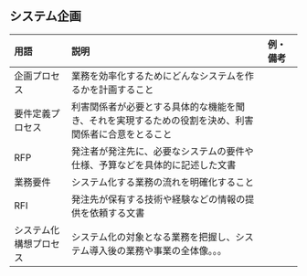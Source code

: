 ## システム企画
用語 | 説明 | 例・備考
:- | :- | :-
企画プロセス | 業務を効率化するためにどんなシステムを作るかを計画すること
要件定義プロセス | 利害関係者が必要とする具体的な機能を聞き、それを実現するための役割を決め、利害関係者に合意をとること
RFP | 発注者が発注先に、必要なシステムの要件や仕様、予算などを具体的に記述した文書
業務要件 | システム化する業務の流れを明確化すること
RFI | 発注先が保有する技術や経験などの情報の提供を依頼する文書
システム化構想プロセス | システム化の対象となる業務を把握し、システム導入後の業務や事業の全体像。。。
